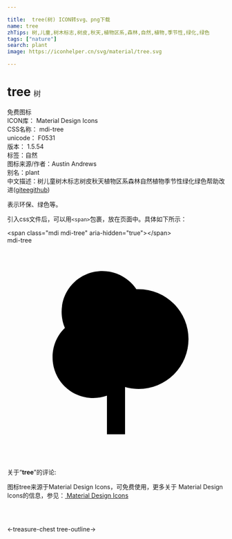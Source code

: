 ```yaml
---

title:  tree(树) ICON转svg、png下载
name: tree
zhTips: 树,儿童,树木标志,树皮,秋天,植物区系,森林,自然,植物,季节性,绿化,绿色
tags: ["nature"]
search: plant
image: https://iconhelper.cn/svg/material/tree.svg

---
```


# tree  <small style="font-size: 60%;font-weight: 100">树</small>


<div class="detail-page">
<p>
<span><span class="badge-success badge">免费图标</span> </span>
<br/>
<span>
ICON库：
<span class="badge-secondary badge">Material Design Icons</span> 
</span>
<br/>
<span>
CSS名称：
<span class="badge-secondary badge">mdi-tree</span> 
</span>
<br/>
<span>
unicode：
<span class="badge-secondary badge">F0531</span> 
<copy-btn content='F0531' btn-title=""></copy-btn>
<copy-btn :content='String.fromCodePoint(parseInt("F0531", 16))' btn-title="复制U"></copy-btn>
</span>
<br/>
<span>
版本：
<span class="badge-secondary badge">1.5.54</span> 
</span><br/><span>标签：<span class="badge-light badge"><router-link to="/tags/nature.html">自然</router-link></span></span>
<br/>
<span>图标来源/作者：<span class="badge-light badge">Austin Andrews</span></span> 
<br/>
<span>别名：<span class="badge-light badge">plant</span></span><br/><span class="zh-detail">中文描述：<span class="badge-primary badge">树</span><span class="badge-primary badge">儿童</span><span class="badge-primary badge">树木标志</span><span class="badge-primary badge">树皮</span><span class="badge-primary badge">秋天</span><span class="badge-primary badge">植物区系</span><span class="badge-primary badge">森林</span><span class="badge-primary badge">自然</span><span class="badge-primary badge">植物</span><span class="badge-primary badge">季节性</span><span class="badge-primary badge">绿化</span><span class="badge-primary badge">绿色</span><span class="help-link"><span>帮助改进</span>(<a href="https://gitee.com/liuwave/icon-helper/edit/master/json/material/tree.json" target="_blank" rel="noopener noreferrer">gitee</a><a href="https://github.com/liuwave/icon-helper/edit/master/json/material/tree.json" target="_blank" rel="noopener noreferrer">github</a></span>)</span><br/>
</p>
</div><div class="description description alert alert-light">表示环保、绿色等。</div>
<div class="alert alert-dark">
  <i class="mdi mdi-tree mdi-48px"></i>
  <i class="mdi mdi-tree mdi-36px"></i>
  <i class="mdi mdi-tree mdi-24px"></i>
  <i class="mdi mdi-tree mdi-18px"></i>
</div>
<div>
  <p>引入css文件后，可以用<code>&lt;span&gt;</code>包裹，放在页面中。具体如下所示：    
  </p>
  <div class="alert alert-primary" style="font-size: 14px">
    &lt;span class="mdi mdi-tree" aria-hidden="true"&gt;&lt;/span&gt;
    <copy-btn content='<span class="mdi mdi-tree" aria-hidden="true"></span>'></copy-btn>
  </div>
  <div class="alert alert-secondary">
    <i class="mdi mdi-tree"
    style="font-size: 24px"
    aria-hidden="true"></i> mdi-tree
    <copy-btn content="mdi-tree" btn-title="复制图标名称"></copy-btn>
  </div>
</div>
<div id="svg" class="svg-wrap">
<svg xmlns="http://www.w3.org/2000/svg" viewBox="0 0 24 24"><path d="M11,21V16.74C10.53,16.91 10.03,17 9.5,17C7,17 5,15 5,12.5C5,11.23 5.5,10.09 6.36,9.27C6.13,8.73 6,8.13 6,7.5C6,5 8,3 10.5,3C12.06,3 13.44,3.8 14.25,5C14.33,5 14.41,5 14.5,5A5.5,5.5 0 0,1 20,10.5A5.5,5.5 0 0,1 14.5,16C14,16 13.5,15.93 13,15.79V21H11Z" /></svg>
</div>
<detail full-name='mdi-tree'></detail>
<div class="icon-detail__container">
<p>关于“<b>tree</b>”的评论:</p>
</div>
<Vssue title="关于“tree”的评论" />    
<div><p>图标tree来源于Material Design Icons，可免费使用，更多关于 Material Design Icons的信息，参见：<a target="_blank" href="https://iconhelper.cn/material.html"> Material Design Icons</a>
</p></div>

<div style="padding:2rem 0 " class="page-nav"><p class="inner"><span class="prev">←<router-link to="/icon/treasure-chest.html">treasure-chest</router-link></span> <span class="next"><router-link to="/icon/tree-outline.html">tree-outline</router-link>→</span></p></div>

